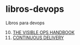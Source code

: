 # libros-devops
Libros para devops

10. [THE VISIBLE OPS HANDBOOK](https://kupdf.net/download/the-visible-ops-handbook_59fa624be2b6f58020de7b26_pdf)
9. [CONTINUOUS DELIVERY](https://github.com/aaquresh/CITraining/blob/master/Ebooks/Continuous%20Delivery%20-%20Reliable%20Software%20Releases%20Through%20Build%2C%20Test%20And%20Deployment%20Automation.pdf)
